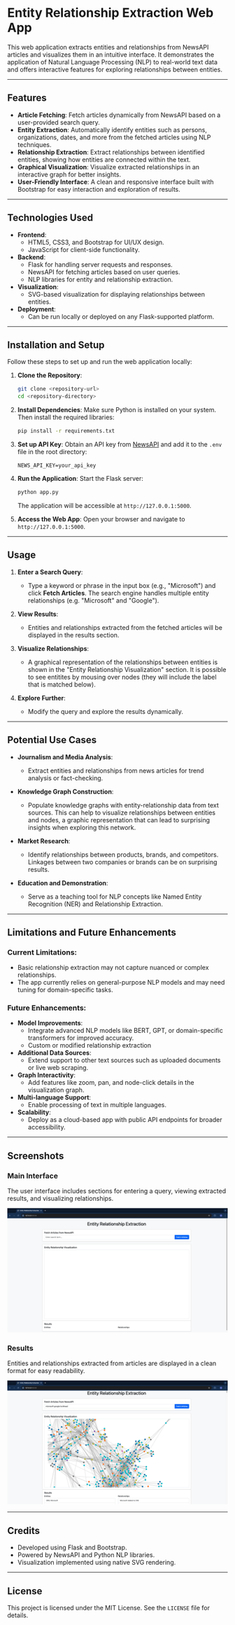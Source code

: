 # Entity Relationship Extraction Web App

This web application extracts entities and relationships from NewsAPI articles and visualizes them in an intuitive interface. It demonstrates the application of Natural Language Processing (NLP) to real-world text data and offers interactive features for exploring relationships between entities.

---

## Features

- **Article Fetching**: Fetch articles dynamically from NewsAPI based on a user-provided search query.
- **Entity Extraction**: Automatically identify entities such as persons, organizations, dates, and more from the fetched articles using NLP techniques.
- **Relationship Extraction**: Extract relationships between identified entities, showing how entities are connected within the text.
- **Graphical Visualization**: Visualize extracted relationships in an interactive graph for better insights.
- **User-Friendly Interface**: A clean and responsive interface built with Bootstrap for easy interaction and exploration of results.

---

## Technologies Used

- **Frontend**:
  - HTML5, CSS3, and Bootstrap for UI/UX design.
  - JavaScript for client-side functionality.
- **Backend**:
  - Flask for handling server requests and responses.
  - NewsAPI for fetching articles based on user queries.
  - NLP libraries for entity and relationship extraction.
- **Visualization**:
  - SVG-based visualization for displaying relationships between entities.
- **Deployment**:
  - Can be run locally or deployed on any Flask-supported platform.

---

## Installation and Setup

Follow these steps to set up and run the web application locally:

1. **Clone the Repository**:
    ```bash
    git clone <repository-url>
    cd <repository-directory>
    ```

2. **Install Dependencies**:
    Make sure Python is installed on your system. Then install the required libraries:
    ```bash
    pip install -r requirements.txt
    ```

3. **Set up API Key**:
    Obtain an API key from [NewsAPI](https://newsapi.org/) and add it to the `.env` file in the root directory:
    ```
    NEWS_API_KEY=your_api_key
    ```

4. **Run the Application**:
    Start the Flask server:
    ```bash
    python app.py
    ```
    The application will be accessible at `http://127.0.0.1:5000`.

5. **Access the Web App**:
    Open your browser and navigate to `http://127.0.0.1:5000`.

---

## Usage

1. **Enter a Search Query**:
    - Type a keyword or phrase in the input box (e.g., "Microsoft") and click **Fetch Articles**. The search engine handles multiple entity relationships (e.g. "Microsoft" and "Google"). 
  
2. **View Results**:
    - Entities and relationships extracted from the fetched articles will be displayed in the results section.

3. **Visualize Relationships**:
    - A graphical representation of the relationships between entities is shown in the "Entity Relationship Visualization" section. It is possible to see entitites by mousing over nodes (they will include the label that is matched below). 

4. **Explore Further**:
    - Modify the query and explore the results dynamically.

---

## Potential Use Cases

- **Journalism and Media Analysis**:
  - Extract entities and relationships from news articles for trend analysis or fact-checking.

- **Knowledge Graph Construction**:
  - Populate knowledge graphs with entity-relationship data from text sources. This can help to visualize relationships between entities and nodes, a graphic representation that can lead to surprising insights when exploring this network. 

- **Market Research**:
  - Identify relationships between products, brands, and competitors. Linkages between two companies or brands can be on surprising results. 

- **Education and Demonstration**:
  - Serve as a teaching tool for NLP concepts like Named Entity Recognition (NER) and Relationship Extraction.

---

## Limitations and Future Enhancements

### Current Limitations:
- Basic relationship extraction may not capture nuanced or complex relationships.
- The app currently relies on general-purpose NLP models and may need tuning for domain-specific tasks.

### Future Enhancements:
- **Model Improvements**:
  - Integrate advanced NLP models like BERT, GPT, or domain-specific transformers for improved accuracy.
  - Custom or modified relationship extraction 
- **Additional Data Sources**:
  - Extend support to other text sources such as uploaded documents or live web scraping.
- **Graph Interactivity**:
  - Add features like zoom, pan, and node-click details in the visualization graph.
- **Multi-language Support**:
  - Enable processing of text in multiple languages.
- **Scalability**:
  - Deploy as a cloud-based app with public API endpoints for broader accessibility.

---

## Screenshots

### Main Interface
The user interface includes sections for entering a query, viewing extracted results, and visualizing relationships.

![Main Interface](img/home-page.png)

### Results
Entities and relationships extracted from articles are displayed in a clean format for easy readability.

![Results](img/query-example.png)

---

## Credits

- Developed using Flask and Bootstrap.
- Powered by NewsAPI and Python NLP libraries.
- Visualization implemented using native SVG rendering.

---

## License

This project is licensed under the MIT License. See the `LICENSE` file for details.